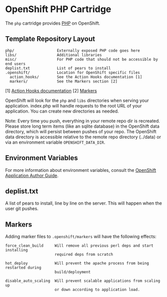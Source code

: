 # OpenShift PHP Cartridge

The `php` cartridge provides [PHP](http://www.php.net) on OpenShift.

## Template Repository Layout

    php/                   Externally exposed PHP code goes here
    libs/                  Additional libraries
    misc/                  For PHP code that should not be accessible by end users
    deplist.txt            List of pears to install
    .openshift/            Location for OpenShift specific files
      action_hooks/        See the Action Hooks documentation [1]
      markers/             See the Markers section [2]

\[1\] [Action Hooks documentation](https://github.com/openshift/origin-server/blob/master/node/README.writing_applications.md#action-hooks)
\[2\] [Markers](#markers)

OpenShift will look for the `php` and `libs` directories when serving your 
application. index.php will handle requests to the root URL of your 
application. You can create new directories as needed.

Note: Every time you push, everything in your remote repo dir is recreated.
Please store long term items (like an sqlite database) in the OpenShift
data directory, which will persist between pushes of your repo.
The OpenShift data directory is accessible relative to the remote repo
directory (../data) or via an environment variable `OPENSHIFT_DATA_DIR`.


## Environment Variables

For more information about environment variables, consult the
[OpenShift Application Author Guide](https://github.com/openshift/origin-server/blob/master/node/README.writing_applications.md).


## deplist.txt

A list of pears to install, line by line on the server.  This will happen when
the user git pushes.

## Markers

Adding marker files to `.openshift/markers` will have the following effects:

    force_clean_build     Will remove all previous perl deps and start installing
                          required deps from scratch

    hot_deploy            Will prevent the apache process from being restarted during
                          build/deployment

    disable_auto_scaling  Will prevent scalable applications from scaling up 
                          or down according to application load.

